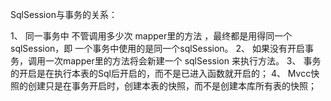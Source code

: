 SqlSession与事务的关系：

1、 同一事务中 不管调用多少次 mapper里的方法 ，最终都是用得同一个 sqlSession，即 一个事务中使用的是同一个sqlSession。
2、 如果没有开启事务，调用一次mapper里的方法将会新建一个 sqlSession 来执行方法。
3、 事务的开启是在执行本表的Sql后开启的，而不是已进入函数就开启的；
4、 Mvcc快照的创建只是在事务开启时，创建本表的快照，而不是创建本库所有表的快照；